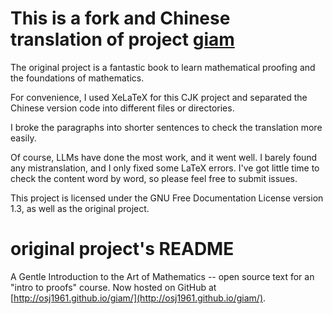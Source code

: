 This is a fork and Chinese translation of project [giam](http://osj1961.github.io/giam/)
====
The original project is a fantastic book to learn mathematical proofing and the foundations of mathematics. 

For convenience, I used XeLaTeX for this CJK project and separated the Chinese version code into different files or directories.

I broke the paragraphs into shorter sentences to check the translation more easily. 

Of course, LLMs have done the most work, and it went well. I barely found any mistranslation, and I only fixed some LaTeX errors. I've got little time to check the content word by word, so please feel free to submit issues.

This project is licensed under the GNU Free Documentation License version 1.3, as well as the original project.

original project's README
====
A Gentle Introduction to the Art of Mathematics -- open source text for an "intro to proofs" course.  Now hosted on GitHub at [http://osj1961.github.io/giam/](http://osj1961.github.io/giam/).
